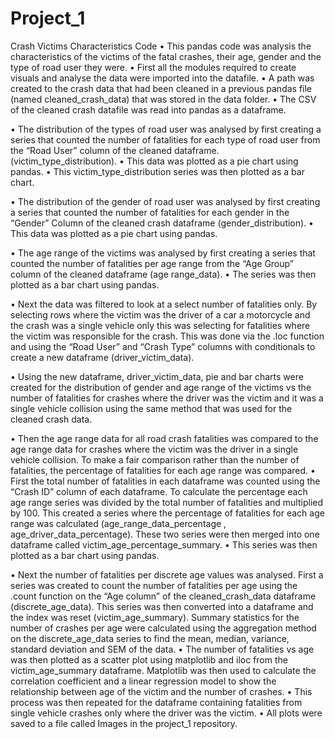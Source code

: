 # Project_1
Crash Victims Characteristics Code 
•	This pandas code was analysis the characteristics of the victims of the fatal crashes, their age, gender and the type of road user they were. 
•	First all the modules required to create visuals and analyse the data were imported into the datafile. 
•	A path was created to the crash data that had been cleaned in a previous pandas file (named cleaned_crash_data) that was stored in the data folder. 
•	The CSV of the cleaned crash datafile was read into pandas as a dataframe. 

•	The distribution of the types of road user was analysed by first creating a series that counted the number of fatalities for each type of road user from the “Road User” column of the cleaned dataframe. (victim_type_distribution).
•	This data was plotted as a pie chart using pandas. 
•	This victim_type_distribution series was then plotted as a bar chart. 

•	The distribution of the gender of road user was analysed by first creating a series that counted the number of fatalities for each gender in the “Gender” Column of the cleaned crash dataframe (gender_distribution).
•	This data was plotted as a pie chart using pandas. 

•	The age range of the victims was analysed by first creating a series that counted the number of fatalities per age range from the “Age Group” column of the cleaned dataframe  (age range_data).
•	The series was then plotted as a bar chart using pandas. 

•	Next the data was filtered to look at a select number of fatalities only. By selecting rows where the victim was the driver of a car a motorcycle and the crash was a single vehicle only this was selecting for fatalities where the victim was responsible for the crash. This was done via the .loc function and using the “Road User” and “Crash Type” columns with conditionals to create a new dataframe (driver_victim_data). 

•	Using the new dataframe, driver_victim_data, pie and bar charts were created for the distribution of gender and age range of the victims vs the number of fatalities for crashes where the driver was the victim and it was a single vehicle collision using the same method that was used for the cleaned crash data. 


•	Then the age range data for all road crash fatalities was compared to the age range data for crashes where the victim was the driver in a single vehicle collision. To make a fair comparison rather than the number of fatalities, the percentage of fatalities for each age range was compared. 
•	First the total number of fatalities in each dataframe was counted using the “Crash ID” column of each dataframe. To calculate the percentage each age range series was divided by the total number of fatalities and multiplied by 100. This created a series where the percentage of fatalities for each age range was calculated (age_range_data_percentage , age_driver_data_percentage). These two series were then merged into one dataframe called victim_age_percentage_summary. 
•	This series was then plotted as a bar chart using pandas.

•	Next the number of fatalities per discrete age values was analysed. First a series was created to count the number of fatalities per age using the .count function on the “Age column” of the cleaned_crash_data dataframe  (discrete_age_data). This series was then converted into a dataframe and the index was reset (victim_age_summary). Summary statistics for the number of crashes per age were calculated using the aggregation method on the discrete_age_data series to find the mean, median, variance, standard deviation and SEM of the data.
•	The number of fatalities vs age was then plotted as a scatter plot using matplotlib and iloc from the victim_age_summary dataframe. Matplotlib was then used to calculate the correlation coefficient and a linear regression model to show the relationship between age of the victim and the number of crashes.
•	This process was then repeated for the dataframe containing fatalities from single vehicle crashes only where the driver was the victim. 
•	All plots were saved to a file called Images in the project_1 repository. 
